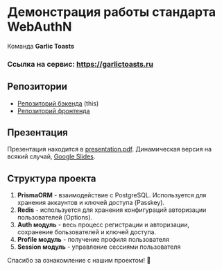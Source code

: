 # Демонстрация работы стандарта WebAuthN

Команда **Garlic Toasts**
### Ссылка на сервис: https://garlictoasts.ru 

## Репозитории

- [Репозиторий бэкенда](https://github.com/Garlic-Toasts/webauthn-api) (this)
- [Репозиторий фронтенда](https://github.com/Garlic-Toasts/webauthn-frontend)

## Презентация

Презентация находится в [presentation.pdf](presentation.pdf). Динамическая версия на всякий случай,  [Google Slides](https://docs.google.com/presentation/d/1pgkVqZvqq5UliIxUKwPUMQZcPeg0RCW51TZRGIZfaus/edit?usp=sharing).

## Структура проекта
1. **PrismaORM** - взаимодействие с PostgreSQL. Используется для хранения аккаунтов и ключей доступа (Passkey).
2. **Redis** - используется для хранения конфигураций авторизации пользователей (Options).
3. **Auth модуль** - весь процесс регистрации и авторизации, сохранение бользователей и ключей доступа.
4. **Profile модуль** - получение профиля пользователя
5. **Session модуль** - управление сессиями пользователя

Спасибо за ознакомление с нашим проектом! 🚀
